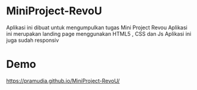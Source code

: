 # MiniProject-RevoU

Aplikasi ini dibuat untuk mengumpulkan tugas Mini Project Revou
Aplikasi ini merupakan landing page menggunakan HTML5 , CSS dan Js
Aplikasi ini juga sudah responsiv

# Demo
https://pramudia.github.io/MiniProject-RevoU/
